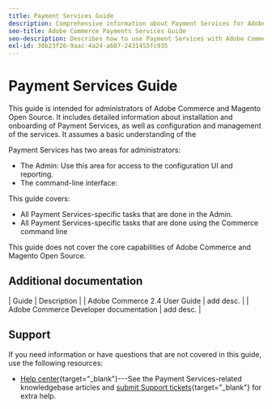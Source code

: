 ```yaml
---
title: Payment Services Guide
description: Comprehensive information about Payment Services for Adobe Commerce and Magento Open Source administrators, including installation and onboarding
seo-title: Adobe Commerce Payments Services Guide
seo-description: Describes how to use Payment Services with Adobe Commerce or Magento Open Source.
exl-id: 30b23f26-9aac-4a24-a607-2431455fc935
---
```

# Payment Services Guide

This guide is intended for administrators of Adobe Commerce and Magento Open Source. It includes detailed information about installation and onboarding of Payment Services, as well as configuration and management of the services. It assumes a basic understanding of the 

Payment Services has two areas for administrators:

* The Admin: Use this area for access to the configuration UI and reporting.
* The command-line interface: 

This guide covers:

* All Payment Services-specific tasks that are done in the Admin.
* All Payment Services-specific tasks that are done using the Commerce command line

This guide does not cover the core capabilities of Adobe Commerce and Magento Open Source.

## Additional documentation

| Guide | Description |
| Adobe Commerce 2.4 User Guide | add desc. |
| Adobe Commerce Developer documentation | add desc. |

## Support

If you need information or have questions that are not covered in this guide, use the following resources:

* [Help center](https://support.magento.com/hc/en-us){target="_blank"}---See the Payment Services-related knowledgebase articles and [submit Support tickets](https://support.magento.com/hc/en-us/articles/360000913794#submit-ticket){target="_blank"} for extra help.
